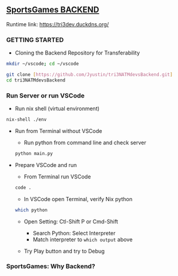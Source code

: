 ## [SportsGames BACKEND](https://github.com/Jyustin/tri3NATMdevsBackend)
Runtime link: https://tri3dev.duckdns.org/

### GETTING STARTED

- Cloning the Backend Repository for Transferability

```bash
mkdir ~/vscode; cd ~/vscode

git clone [https://github.com/Jyustin/tri3NATMdevsBackend.git]
cd tri3NATMdevsBackend
```

### Run Server or run VSCode

- Run nix shell (virtual environment)

```bash
nix-shell ./env
```

- Run from Terminal without VSCode

    - Run python from command line and check server
    ```bash
    python main.py
    ```

- Prepare VSCode and run
    
    - From Terminal run VSCode
    ```bash
    code .
    ```

    - In VSCode open Terminal, verify Nix python
    ```bash
    which python
    ```
    - Open Setting: Ctl-Shift P or Cmd-Shift
        - Search Python: Select Interpreter
        - Match interpreter to `which output` above

    - Try Play button and try to Debug
    

### SportsGames: Why Backend?
> 
